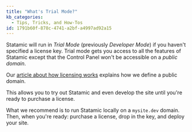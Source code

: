 ```yaml
---
title: "What's Trial Mode?"
kb_categories:
  - Tips, Tricks, and How-Tos
id: 1791b60f-878c-4741-a2bf-a4997ad92a15
---
```

Statamic will run in _Trial Mode_ (previously _Developer Mode_) if you haven't specified a license key. Trial mode gets you access to
all the features of Statamic except that the Control Panel won't be accessible on a _public domain_.

Our [article about how licensing works][licensing] explains how we define a public domain.

This allows you to try out Statamic and even develop the site until you're ready to purchase a license.

What we recommend is to run Statamic locally on a `mysite.dev` domain. Then, when you're ready: purchase a license,
drop in the key, and deploy your site.

[licensing]: /knowledge-base/licensing
